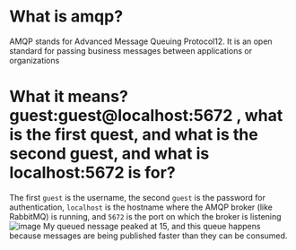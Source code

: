 # What is amqp?
AMQP stands for Advanced Message Queuing Protocol12. It is an open standard for passing business messages between applications or organizations
# What it means? guest:guest@localhost:5672 , what is the first quest, and what is the second guest, and what is localhost:5672 is for?
The first `guest` is the username, the second `guest` is the password for authentication, `localhost` is the hostname where the AMQP broker (like RabbitMQ) is running, and `5672` is the port on which the broker is listening
![image](https://github.com/g0lgi/tutorial8subscriber/assets/119854906/749d7124-0cb8-4add-9ca7-da8b6a1d249c)
My queued nessage peaked at 15, and this queue happens because messages are being published faster than they can be consumed. 
